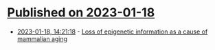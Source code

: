 # [Published on 2023-01-18](index.md)

* [2023-01-18, 14:21:18](https://news.ycombinator.com/item?id=34426875) - [Loss of epigenetic information as a cause of mammalian aging](https://www.cell.com/cell/fulltext/S0092-8674(22)01570-7)
